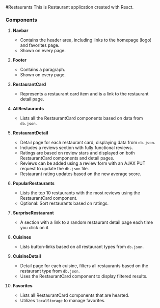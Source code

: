 #Restaurants
This is Restaurant application created with React. 

### Components

1. **Navbar**
   - Contains the header area, including links to the homepage (logo) and favorites page.
   - Shown on every page.

2. **Footer**
   - Contains a paragraph.
   - Shown on every page.

3. **RestaurantCard**
   - Represents a restaurant card item and is a link to the restaurant detail page.

4. **AllRestaurants**
   - Lists all the RestaurantCard components based on data from `db.json`.

5. **RestaurantDetail**
   - Detail page for each restaurant card, displaying data from `db.json`.
   - Includes a reviews section with fully functional reviews.
   - Ratings are based on review stars and displayed on both RestaurantCard components and detail pages.
   - Reviews can be added using a review form with an AJAX PUT request to update the `db.json` file.
   - Restaurant rating updates based on the new average score.

6. **PopularRestaurants**
   - Lists the top 10 restaurants with the most reviews using the RestaurantCard component.
   - Optional: Sort restaurants based on ratings.

7. **SurpriseRestaurant**
   - A section with a link to a random restaurant detail page each time you click on it.

8. **Cuisines**
   - Lists button-links based on all restaurant types from `db.json`.

9. **CuisineDetail**
   - Detail page for each cuisine, filters all restaurants based on the restaurant type from `db.json`.
   - Uses the RestaurantCard component to display filtered results.

10. **Favorites**
    - Lists all RestaurantCard components that are hearted.
    - Utilizes `localStorage` to manage favorites.

